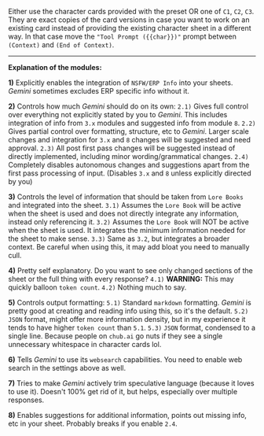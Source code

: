 Either use the character cards provided with the preset OR one of `C1`, `C2`, `C3`. They are exact copies of the card versions in case you want to work on an existing card instead of providing the existing character sheet in a different way.
In that case move the `"Tool Prompt ({{char}})"` prompt between `(Context)` and `(End of Context)`.

---

**Explanation of the modules:**

**1)** Explicitly enables the integration of `NSFW/ERP Info` into your sheets. *Gemini* sometimes excludes ERP specific info without it.

**2)** Controls how much *Gemini* should do on its own:
    `2.1)` Gives full control over everything not explicitly stated by you to *Gemini*. This includes integration of info from `3.x` modules and suggested info from module `8`.
    `2.2)` Gives partial control over formatting, structure, etc to *Gemini*. Larger scale changes and integration for `3.x` and `8` changes will be suggested and need approval.
    `2.3)` All post first pass changes will be suggested instead of directly implemented, including minor wording/grammatical changes.
    `2.4)` Completely disables autonomous changes and suggestions apart from the first pass processing of input. (Disables `3.x` and `8` unless explicitly directed by you)

**3)** Controls the level of information that should be taken from `Lore Books` and integrated into the sheet.
    `3.1)` Assumes the `Lore Book` will be active when the sheet is used and does not directly integrate any information, instead only referencing it.
    `3.2)` Assumes the `Lore Book` will NOT be active when the sheet is used. It integrates the minimum information needed for the sheet to make sense.
    `3.3)` Same as `3.2`, but integrates a broader context. Be careful when using this, it may add bloat you need to manually cull.

**4)** Pretty self explanatory. Do you want to see only changed sections of the sheet or the full thing with every response?
    `4.1)` **WARNING:** This may quickly balloon `token count`.
    `4.2)` Nothing much to say.

**5)** Controls output formatting:
    `5.1)` Standard `markdown` formatting. *Gemini* is pretty good at creating and reading info using this, so it's the default.
    `5.2)` `JSON` format, might offer more information density, but in my experience it tends to have higher `token count` than `5.1`.
    `5.3)` `JSON` format, condensed to a single line. Because people on `chub.ai` go nuts if they see a single unnecessary whitespace in character cards lol.

**6)** Tells *Gemini* to use its `websearch` capabilities. You need to enable web search in the settings above as well.

**7)** Tries to make *Gemini* actively trim speculative language (because it loves to use it). Doesn't 100% get rid of it, but helps, especially over multiple responses.

**8)** Enables suggestions for additional information, points out missing info, etc in your sheet. Probably breaks if you enable `2.4`.